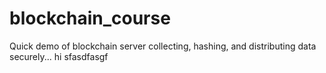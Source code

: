 # blockchain_course
Quick demo of blockchain server collecting, hashing, and distributing data securely... hi
sfasdfasgf
